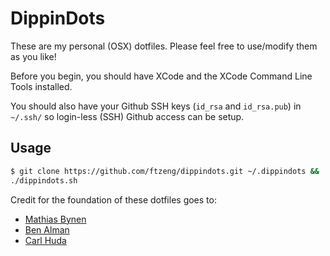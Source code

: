 # DippinDots

These are my personal (OSX) dotfiles. Please feel free to use/modify them as
you like!

Before you begin, you should have XCode and the XCode Command Line Tools
installed.

You should also have your Github SSH keys (`id_rsa` and `id_rsa.pub`) in
`~/.ssh/` so login-less (SSH) Github access can be setup.

## Usage ##
``` bash
$ git clone https://github.com/ftzeng/dippindots.git ~/.dippindots &&
./dippindots.sh
```

Credit for the foundation of these dotfiles goes to:
* [Mathias Bynen](http://mths.be/dotfiles)
* [Ben Alman](https://github.com/cowboy/dotfiles)
* [Carl Huda](https://github.com/carlhuda/janus)
